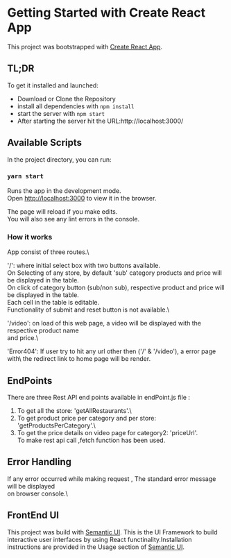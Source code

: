 # Getting Started with Create React App

This project was bootstrapped with [Create React App](https://github.com/facebook/create-react-app).

## TL;DR

To get it installed and launched:

* Download or Clone the Repository
* install all dependencies with `npm install`
* start the server with `npm start`
* After starting the server hit the URL:http://localhost:3000/

## Available Scripts

In the project directory, you can run:

### `yarn start`

Runs the app in the development mode.\
Open [http://localhost:3000](http://localhost:3000) to view it in the browser.

The page will reload if you make edits.\
You will also see any lint errors in the console.

### How it works

App consist of three routes.\


'/': where initial select box with two buttons available.\
On Selecting of any store, by default 'sub' category products and price will be displayed in the table.\
On click of category button (sub/non sub), respective product and price will be displayed in the table.\
Each cell in the table is editable.\
Functionality of submit and reset button is not available.\

'/video': on load of this web page, a video will be displayed with the respective product name\
and price.\

'Error404': If user try to hit any url other then ('/' & '/video'), a error page with\ 
the redirect link to home page will be render.

## EndPoints

There are three Rest API end points available in endPoint.js file : 
1. To get all the store: 'getAllRestaurants'.\
2. To get product price per category and per store: 'getProductsPerCategory'.\
3. To get the price details on video page for category2: 'priceUrl'.\
To make rest api call ,fetch function has been used. 

## Error Handling

If any error occurred while making request , The standard error  message will be displayed\
on browser console.\

## FrontEnd UI

This project was build with [Semantic UI](https://react.semantic-ui.com/).
This is the UI Framework to build interactive user interfaces by using React functinality.Installation instructions are provided in the Usage section of [Semantic UI](https://react.semantic-ui.com/).